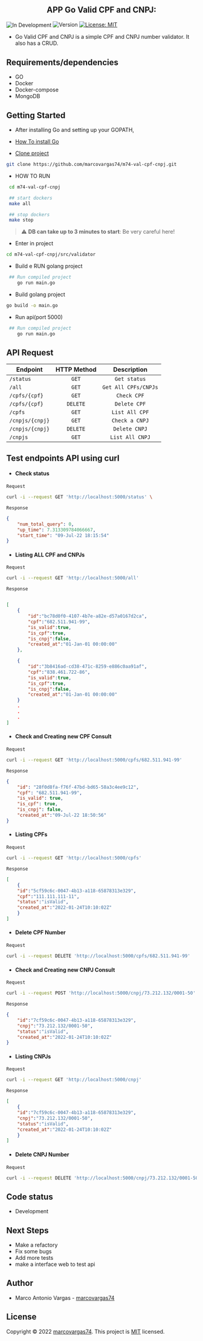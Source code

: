 <h2 align="center">APP Go Valid CPF and CNPJ:</h2>
<p>
  <img alt="In Development" align="center" src="atWork.png" />

  <img alt="Version" src="https://img.shields.io/badge/version-0.00.1-blue.svg?cacheSeconds=2592000" />
  <a href="#" target="_blank">
    <img alt="License: MIT" src="https://img.shields.io/badge/License-MIT-yellow.svg" />
  </a>

</p>

- Go Valid CPF and CNPJ is a simple CPF and CNPJ number validator. It also has a CRUD.

## Requirements/dependencies
- GO
- Docker
- Docker-compose
- MongoDB 

## Getting Started

- After installing Go and setting up your GOPATH, 
- [How To install Go](https://github.com/larien/aprenda-go-com-testes/blob/master/primeiros-passos-com-go/instalacao-do-go.md) 


- [Clone project](https://github.com/marcovargas74/m74-val-cpf-cnpj.git)
```sh
git clone https://github.com/marcovargas74/m74-val-cpf-cnpj.git
```

- HOW TO RUN   
```sh
 cd m74-val-cpf-cnpj

 ## start dockers
 make all

 ## stop dockers
 make stop
```

> :warning: **DB can take up to 3 minutes to start**: Be very careful here!


- Enter in project

```sh
cd m74-val-cpf-cnpj/src/validator
```

- Build e RUN golang project
```sh
 ## Run compiled project
	go run main.go
```

- Build golang project

```sh
go build -o main.go
```
- Run api(port 5000)
```sh
 ## Run compiled project
	go run main.go
```



## API Request

| Endpoint        | HTTP Method           | Description           |
| --------------- | :-------------------: | :-------------------: |
| `/status`       | `GET`                 | `Get status`          |
| `/all`          | `GET`                 | `Get All CPFs/CNPJs`  |
| `/cpfs/{cpf}`   | `GET`                 | `Check CPF`           |
| `/cpfs/{cpf}`   | `DELETE`              | `Delete CPF`          |
| `/cpfs`         | `GET`                 | `List All CPF`        |
| `/cnpjs/{cnpj}` | `GET`                 | `Check a CNPJ`        |
| `/cnpjs/{cnpj}` | `DELETE`              | `Delete CNPJ`         |
| `/cnpjs`        | `GET`                 | `List All CNPJ`       |


## Test endpoints API using curl

- #### Check status

`Request`
```bash
curl -i --request GET 'http://localhost:5000/status' \
```

`Response`
```json
{
    "num_total_query": 0,
    "up_time": 7.313309784066667,
    "start_time": "09-Jul-22 18:15:54"
}
```

- #### Listing ALL CPF and CNPJs

`Request`
```bash
curl -i --request GET 'http://localhost:5000/all'
```

`Response`
```json

[
    {
        "id":"bc78d0f0-4107-4b7e-a82e-d57a0167d2ca",
        "cpf":"682.511.941-99",
        "is_valid":true,
        "is_cpf":true,
        "is_cnpj":false,
        "created_at":"01-Jan-01 00:00:00"
    },

    {
        "id":"3b8416ad-cd38-471c-8259-e886c0aa91af",
        "cpf":"838.461.722-86",
        "is_valid":true,
        "is_cpf":true,
        "is_cnpj":false,
        "created_at":"01-Jan-01 00:00:00"
    }
    .
    .
    .
]

```

- #### Check and Creating new CPF Consult

`Request`
```bash
curl -i --request GET 'http://localhost:5000/cpfs/682.511.941-99' 
```

`Response`
```json
{
    "id": "28f0d8fa-f76f-47bd-bd65-58a3c4ee9c12",
    "cpf": "682.511.941-99",
    "is_valid": true,
    "is_cpf": true,
    "is_cnpj": false,
    "created_at":"09-Jul-22 18:50:56"
}
```
- #### Listing CPFs

`Request`
```bash
curl -i --request GET 'http://localhost:5000/cpfs'
```

`Response`
```json
[
    {
    "id":"5cf59c6c-0047-4b13-a118-65878313e329",
    "cpf":"111.111.111-11",
    "status":"isValid",
    "created_at":"2022-01-24T10:10:02Z"
    }
]
```

- #### Delete CPF Number

`Request`
```bash
curl -i --request DELETE 'http://localhost:5000/cpfs/682.511.941-99' 
```

- #### Check and Creating new CNPJ Consult

`Request`
```bash
curl -i --request POST 'http://localhost:5000/cnpj/73.212.132/0001-50' 
```

`Response`
```json
{
    "id":"7cf59c6c-0047-4b13-a118-65878313e329",
    "cnpj":"73.212.132/0001-50",
    "status":"isValid",
    "created_at":"2022-01-24T10:10:02Z"
}
```
- #### Listing CNPJs

`Request`
```bash
curl -i --request GET 'http://localhost:5000/cnpj'
```

`Response`
```json
[
    {
    "id":"7cf59c6c-0047-4b13-a118-65878313e329",
    "cnpj":"73.212.132/0001-50",
    "status":"isValid",
    "created_at":"2022-01-24T10:10:02Z"
    }
]
```

- #### Delete CNPJ Number

`Request`
```bash
curl -i --request DELETE 'http://localhost:5000/cnpj/73.212.132/0001-50' 
```


## Code status
- Development

## Next Steps
- Make a refactory
- Fix some bugs
- Add more tests
- make a interface web to test api

## Author
- Marco Antonio Vargas - [marcovargas74](https://github.com/marcovargas74)

## License
Copyright © 2022 [marcovargas74](https://github.com/marcovargas74).
This project is [MIT](LICENSE) licensed.
